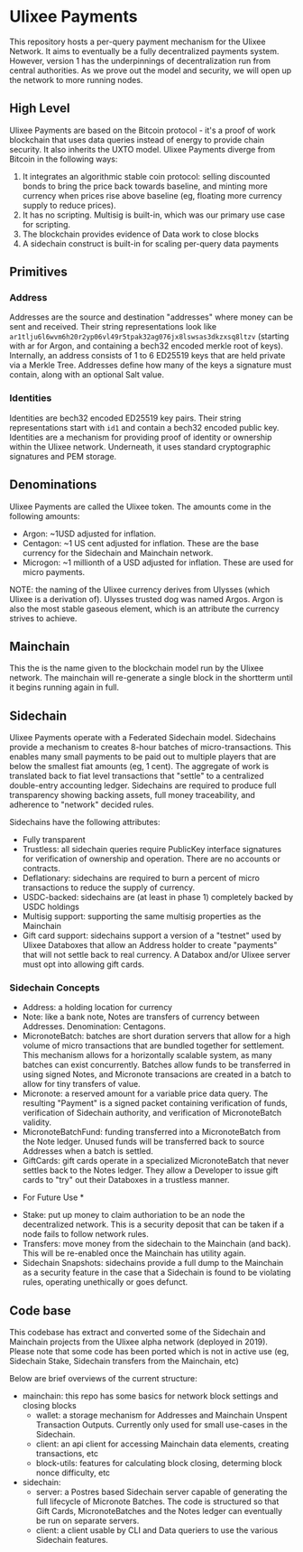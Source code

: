 # Ulixee Payments
This repository hosts a per-query payment mechanism for the Ulixee Network. It aims to eventually be a fully decentralized payments system. However, version 1 has the underpinnings of decentralization run from central authorities. As we prove out the model and security, we will open up the network to more running nodes.

## High Level
Ulixee Payments are based on the Bitcoin protocol - it's a proof of work blockchain that uses data queries instead of energy to provide chain security. It also inherits the UXTO model. Ulixee Payments diverge from Bitcoin in the following ways:
1. It integrates an algorithmic stable coin protocol: selling discounted bonds to bring the price back towards baseline, and minting more currency when prices rise above baseline (eg, floating more currency supply to reduce prices).
2. It has no scripting. Multisig is built-in, which was our primary use case for scripting.
3. The blockchain provides evidence of Data work to close blocks
4. A sidechain construct is built-in for scaling per-query data payments

## Primitives
### Address
Addresses are the source and destination "addresses" where money can be sent and received. Their string representations look like `ar1tlju6l6wvm6h20r2yp06vl49r5tpak32ag076jx8lswsas3dkzxsq8ltzv` (starting with ar for Argon, and containing a bech32 encoded merkle root of keys). Internally, an address consists of 1 to 6 ED25519 keys that are held private via a Merkle Tree. Addresses define how many of the keys a signature must contain, along with an optional Salt value.

### Identities
Identities are bech32 encoded ED25519 key pairs. Their string representations start with `id1` and contain a bech32 encoded public key. Identities are a mechanism for providing proof of identity or ownership within the Ulixee network. Underneath, it uses standard cryptographic signatures and PEM storage.

## Denominations
Ulixee Payments are called the Ulixee token. The amounts come in the following amounts:
- Argon: ~1USD adjusted for inflation.
- Centagon: ~1 US cent adjusted for inflation. These are the base currency for the Sidechain and Mainchain network.
- Microgon: ~1 millionth of a USD adjusted for inflation. These are used for micro payments.

NOTE: the naming of the Ulixee currency derives from Ulysses (which Ulixee is a derivation of). Ulysses trusted dog was named Argos. Argon is also the most stable gaseous element, which is an attribute the currency strives to achieve.

## Mainchain
This the is the name given to the blockchain model run by the Ulixee network. The mainchain will re-generate a single block in the shortterm until it begins running again in full.

## Sidechain
Ulixee Payments operate with a Federated Sidechain model. Sidechains provide a mechanism to creates 8-hour batches of micro-transactions. This enables many small payments to be paid out to multiple players that are below the smallest fiat amounts (eg, 1 cent). The aggregate of work is translated back to fiat level transactions that "settle" to a centralized double-entry accounting ledger. Sidechains are required to produce full transparency showing backing assets, full money traceability, and adherence to "network" decided rules. 

Sidechains have the following attributes:
- Fully transparent
- Trustless: all sidechain queries require PublicKey interface signatures for verification of ownership and operation. There are no accounts or contracts.
- Deflationary: sidechains are required to burn a percent of micro transactions to reduce the supply of currency.
- USDC-backed: sidechains are (at least in phase 1) completely backed by USDC holdings
- Multisig support: supporting the same multisig properties as the Mainchain
- Gift card support: sidechains support a version of a "testnet" used by Ulixee Databoxes that allow an Address holder to create "payments" that will not settle back to real currency. A Databox and/or Ulixee server must opt into allowing gift cards.

### Sidechain Concepts
- Address: a holding location for currency
- Note: like a bank note, Notes are transfers of currency between Addresses. Denomination: Centagons.
- MicronoteBatch: batches are short duration servers that allow for a high volume of micro transactions that are bundled together for settlement. This mechanism allows for a horizontally scalable system, as many batches can exist concurrently. Batches allow funds to be transferred in using signed Notes, and Micronote transacions are created in a batch to allow for tiny transfers of value.
- Micronote: a reserved amount for a variable price data query. The resulting "Payment" is a signed packet containing verification of funds, verification of Sidechain authority, and verification of MicronoteBatch validity.
- MicronoteBatchFund: funding transferred into a MicronoteBatch from the Note ledger. Unused funds will be transferred back to source Addresses when a batch is settled.
- GiftCards: gift cards operate in a specialized MicronoteBatch that never settles back to the Notes ledger. They allow a Developer to issue gift cards to "try" out their Databoxes in a trustless manner.

* For Future Use *
- Stake: put up money to claim authoriation to be an node the decentralized network. This is a security deposit that can be taken if a node fails to follow network rules.
- Transfers: move money from the sidechain to the Mainchain (and back). This will be re-enabled once the Mainchain has utility again.
- Sidechain Snapshots: sidechains provide a full dump to the Mainchain as a security feature in the case that a Sidechain is found to be violating rules, operating unethically or goes defunct.

## Code base
This codebase has extract and converted some of the Sidechain and Mainchain projects from the Ulixee alpha network (deployed in 2019). Please note that some code has been ported which is not in active use (eg, Sidechain Stake, Sidechain transfers from the Mainchain, etc)

Below are brief overviews of the current structure:
* mainchain: this repo has some basics for network block settings and closing blocks
  - wallet: a storage mechanism for Addresses and Mainchain Unspent Transaction Outputs. Currently only used for small use-cases in the Sidechain.
  - client: an api client for accessing Mainchain data elements, creating transactions, etc
  - block-utils: features for calculating block closing, determing block nonce difficulty, etc
* sidechain: 
  - server: a Postres based Sidechain server capable of generating the full lifecycle of Micronote Batches. The code is structured so that Gift Cards, MicronoteBatches and the Notes ledger can eventually be run on separate servers.
  - client: a client usable by CLI and Data queriers to use the various Sidechain features.

